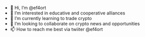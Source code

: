- 👋 Hi, I’m @ef4ort
- 👀 I’m interested in educative and cooperative alliances  
- 🌱 I’m currently learning to trade crypto 
- 💞️ I’m looking to collaborate on crypto news and opportunities 
- 📫 How to reach me best via twiiter @ef4ort

<!---
ef4ort/ef4ort is a ✨ special ✨ repository because its `README.md` (this file) appears on your GitHub profile.
You can click the Preview link to take a look at your changes.
--->
